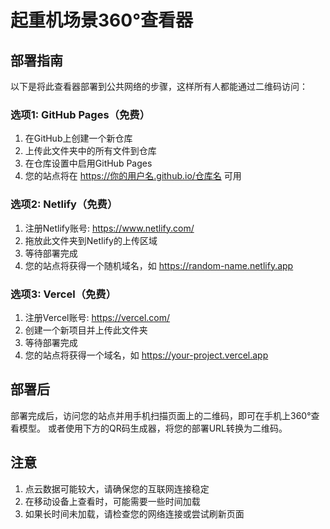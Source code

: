 # 起重机场景360°查看器

## 部署指南

以下是将此查看器部署到公共网络的步骤，这样所有人都能通过二维码访问：

### 选项1: GitHub Pages（免费）

1. 在GitHub上创建一个新仓库
2. 上传此文件夹中的所有文件到仓库
3. 在仓库设置中启用GitHub Pages
4. 您的站点将在 https://你的用户名.github.io/仓库名 可用

### 选项2: Netlify（免费）

1. 注册Netlify账号: https://www.netlify.com/
2. 拖放此文件夹到Netlify的上传区域
3. 等待部署完成
4. 您的站点将获得一个随机域名，如 https://random-name.netlify.app

### 选项3: Vercel（免费）

1. 注册Vercel账号: https://vercel.com/
2. 创建一个新项目并上传此文件夹
3. 等待部署完成
4. 您的站点将获得一个域名，如 https://your-project.vercel.app

## 部署后

部署完成后，访问您的站点并用手机扫描页面上的二维码，即可在手机上360°查看模型。
或者使用下方的QR码生成器，将您的部署URL转换为二维码。

## 注意

1. 点云数据可能较大，请确保您的互联网连接稳定
2. 在移动设备上查看时，可能需要一些时间加载
3. 如果长时间未加载，请检查您的网络连接或尝试刷新页面
    